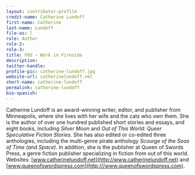 ```yaml
---
layout: contributor-profile
credit-name: Catherine Lundoff
first-name: Catherine
last-name: Lundoff
file-as: l
role: Author
role-2:
role-3:
title: FOO — Work in Fireside
description: 
twitter-handle:
profile-pic: catherine-lundoff.jpg
website-url: catherinelundoff.net
short-name: catherine-lundoff
permalink: catherine-lundoff
bio-spanish:
---
```

Catherine Lundoff is an award-winning writer, editor, and publisher from Minneapolis, where she lives with her wife and the cats who own them. She is the author of over one hundred published short stories and essays, and eight books, including _Silver Moon_ and _Out of This World: Queer Speculative Fiction Stories_. She has also edited or co-edited three anthologies, including the multi-genre pirate anthology _Scourge of the Seas of Time (and Space)_. In addition, she is the publisher at Queen of Swords Press, a genre fiction publisher specializing in fiction from out of this world. Websites: [www.catherinelundoff.net](http://www.catherinelundoff.net) and [www.queenofswordspress.com](http:///www.queenofswordspress.com).
